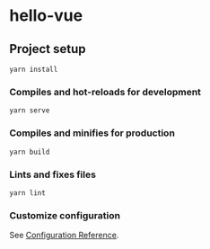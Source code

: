 # hello-vue

## Project setup
```
yarn install
```

### Compiles and hot-reloads for development
```
yarn serve
```

### Compiles and minifies for production
```
yarn build
```

### Lints and fixes files 
```
yarn lint
```

### Customize configuration
See [Configuration Reference](https://cli.vuejs.org/config/).
